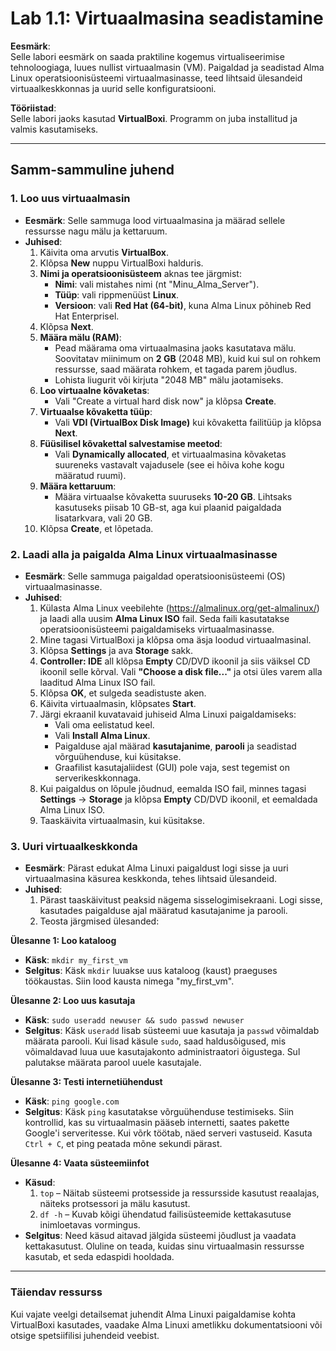 # Lab 1.1: Virtuaalmasina seadistamine

**Eesmärk**:  
Selle labori eesmärk on saada praktiline kogemus virtualiseerimise tehnoloogiaga, luues nullist virtuaalmasin (VM). Paigaldad ja seadistad Alma Linux operatsioonisüsteemi virtuaalmasinasse, teed lihtsaid ülesandeid virtuaalkeskkonnas ja uurid selle konfiguratsiooni.

**Tööriistad**:  
Selle labori jaoks kasutad **VirtualBoxi**. Programm on juba installitud ja valmis kasutamiseks.

---

## Samm-sammuline juhend

### 1. Loo uus virtuaalmasin
   - **Eesmärk**: Selle sammuga lood virtuaalmasina ja määrad sellele ressursse nagu mälu ja kettaruum.
   - **Juhised**:
     1. Käivita oma arvutis **VirtualBox**.
     2. Klõpsa **New** nuppu VirtualBoxi halduris.
     3. **Nimi ja operatsioonisüsteem** aknas tee järgmist:
        - **Nimi**: vali mistahes nimi (nt "Minu_Alma_Server").
        - **Tüüp**: vali rippmenüüst **Linux**.
        - **Versioon**: vali **Red Hat (64-bit)**, kuna Alma Linux põhineb Red Hat Enterprisel.
     4. Klõpsa **Next**.
     5. **Määra mälu (RAM)**:
        - Pead määrama oma virtuaalmasina jaoks kasutatava mälu. Soovitatav miinimum on **2 GB** (2048 MB), kuid kui sul on rohkem ressursse, saad määrata rohkem, et tagada parem jõudlus.
        - Lohista liugurit või kirjuta "2048 MB" mälu jaotamiseks.
     6. **Loo virtuaalne kõvaketas**:
        - Vali "Create a virtual hard disk now" ja klõpsa **Create**.
     7. **Virtuaalse kõvaketta tüüp**:
        - Vali **VDI (VirtualBox Disk Image)** kui kõvaketta failitüüp ja klõpsa **Next**.
     8. **Füüsilisel kõvakettal salvestamise meetod**:
        - Vali **Dynamically allocated**, et virtuaalmasina kõvaketas suureneks vastavalt vajadusele (see ei hõiva kohe kogu määratud ruumi).
     9. **Määra kettaruum**:
        - Määra virtuaalse kõvaketta suuruseks **10-20 GB**. Lihtsaks kasutuseks piisab 10 GB-st, aga kui plaanid paigaldada lisatarkvara, vali 20 GB.
     10. Klõpsa **Create**, et lõpetada.

### 2. Laadi alla ja paigalda Alma Linux virtuaalmasinasse
   - **Eesmärk**: Selle sammuga paigaldad operatsioonisüsteemi (OS) virtuaalmasinasse.
   - **Juhised**:
     1. Külasta Alma Linux veebilehte (https://almalinux.org/get-almalinux/) ja laadi alla uusim **Alma Linux ISO** fail. Seda faili kasutatakse operatsioonisüsteemi paigaldamiseks virtuaalmasinasse.
     2. Mine tagasi VirtualBoxi ja klõpsa oma äsja loodud virtuaalmasinal.
     3. Klõpsa **Settings** ja ava **Storage** sakk.
     4. **Controller: IDE** all klõpsa **Empty** CD/DVD ikoonil ja siis väiksel CD ikoonil selle kõrval. Vali **"Choose a disk file..."** ja otsi üles varem alla laaditud Alma Linux ISO fail.
     5. Klõpsa **OK**, et sulgeda seadistuste aken.
     6. Käivita virtuaalmasin, klõpsates **Start**.
     7. Järgi ekraanil kuvatavaid juhiseid Alma Linuxi paigaldamiseks:
        - Vali oma eelistatud keel.
        - Vali **Install Alma Linux**.
        - Paigalduse ajal määrad **kasutajanime**, **parooli** ja seadistad võrguühenduse, kui küsitakse. 
        - Graafilist kasutajaliidest (GUI) pole vaja, sest tegemist on serverikeskkonnaga.
     8. Kui paigaldus on lõpule jõudnud, eemalda ISO fail, minnes tagasi **Settings** → **Storage** ja klõpsa **Empty** CD/DVD ikoonil, et eemaldada Alma Linux ISO.
     9. Taaskäivita virtuaalmasin, kui küsitakse.

### 3. Uuri virtuaalkeskkonda
   - **Eesmärk**: Pärast edukat Alma Linuxi paigaldust logi sisse ja uuri virtuaalmasina käsurea keskkonda, tehes lihtsaid ülesandeid.
   - **Juhised**:
     1. Pärast taaskäivitust peaksid nägema sisselogimisekraani. Logi sisse, kasutades paigalduse ajal määratud kasutajanime ja parooli.
     2. Teosta järgmised ülesanded:

   **Ülesanne 1: Loo kataloog**
   - **Käsk**: `mkdir my_first_vm`
   - **Selgitus**: Käsk `mkdir` luuakse uus kataloog (kaust) praeguses töökaustas. Siin lood kausta nimega "my_first_vm".

   **Ülesanne 2: Loo uus kasutaja**
   - **Käsk**: `sudo useradd newuser && sudo passwd newuser`
   - **Selgitus**: Käsk `useradd` lisab süsteemi uue kasutaja ja `passwd` võimaldab määrata parooli. Kui lisad käsule `sudo`, saad haldusõigused, mis võimaldavad luua uue kasutajakonto administraatori õigustega. Sul palutakse määrata parool uuele kasutajale.

   **Ülesanne 3: Testi internetiühendust**
   - **Käsk**: `ping google.com`
   - **Selgitus**: Käsk `ping` kasutatakse võrguühenduse testimiseks. Siin kontrollid, kas su virtuaalmasin pääseb internetti, saates pakette Google'i serveritesse. Kui võrk töötab, näed serveri vastuseid. Kasuta `Ctrl + C`, et ping peatada mõne sekundi pärast.

   **Ülesanne 4: Vaata süsteemiinfot**
   - **Käsud**:
     1. `top` – Näitab süsteemi protsesside ja ressursside kasutust reaalajas, näiteks protsessori ja mälu kasutust.
     2. `df -h` – Kuvab kõigi ühendatud failisüsteemide kettakasutuse inimloetavas vormingus.
   - **Selgitus**: Need käsud aitavad jälgida süsteemi jõudlust ja vaadata kettakasutust. Oluline on teada, kuidas sinu virtuaalmasin ressursse kasutab, et seda edaspidi hooldada.

---

### Täiendav ressurss
Kui vajate veelgi detailsemat juhendit Alma Linuxi paigaldamise kohta VirtualBoxi kasutades, vaadake Alma Linuxi ametlikku dokumentatsiooni või otsige spetsiifilisi juhendeid veebist.
